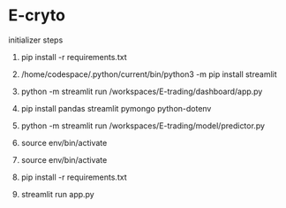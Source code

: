 # E-cryto
initializer steps
1. pip install -r requirements.txt

2. /home/codespace/.python/current/bin/python3 -m pip install streamlit
3. python -m streamlit run /workspaces/E-trading/dashboard/app.py
4. pip install pandas streamlit pymongo python-dotenv
5. python -m streamlit run /workspaces/E-trading/model/predictor.py
6. source env/bin/activate

 7. source env/bin/activate
8. pip install -r requirements.txt
9. streamlit run app.py
 
